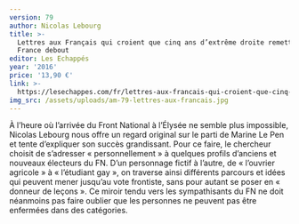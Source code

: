 ```yaml
---
version: 79
author: Nicolas Lebourg
title: >-
  Lettres aux Français qui croient que cinq ans d’extrême droite remettraient la
  France debout
editor: Les Echappés
year: '2016'
price: '13,90 €'
link: >-
  https://lesechappes.com/fr/lettres-aux-francais-qui-croient-que-cinq-ans-d-extreme-droite-remettraient-la-france-debout
img_src: /assets/uploads/am-79-lettres-aux-francais.jpg
---
```

À l’heure où l’arrivée du Front National à l’Élysée ne semble plus impossible, Nicolas Lebourg nous offre un regard original sur le parti de Marine Le Pen et tente d’expliquer son succès grandissant. Pour ce faire, le chercheur choisit de s’adresser « personnellement » à quelques profils d’anciens et nouveaux électeurs du FN. D’un personnage fictif à l’autre, de « l’ouvrier agricole » à « l’étudiant gay », on traverse ainsi différents parcours et idées qui peuvent mener jusqu’au vote frontiste, sans pour autant se poser en « donneur de leçons ». Ce miroir tendu vers les sympathisants du FN ne doit néanmoins pas faire oublier que les personnes ne peuvent pas être enfermées dans des catégories.
